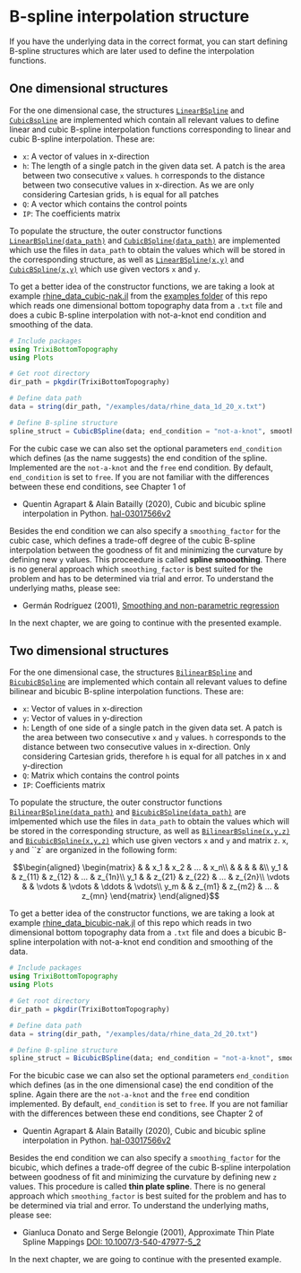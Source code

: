 # B-spline interpolation structure
If you have the underlying data in the correct format, you can start defining B-spline structures which are later used to define the interpolation functions. 

## One dimensional structures

For the one dimensional case, the structures [`LinearBSpline`](https://maxbertrand1996.github.io/TrixiBottomTopography.jl/dev/reference/#TrixiBottomTopography.LinearBSpline) and [`CubicBspline`](https://maxbertrand1996.github.io/TrixiBottomTopography.jl/dev/reference/#TrixiBottomTopography.CubicBSpline) are implemented which contain all relevant values to define linear and cubic B-spline interpolation functions corresponding to linear and cubic B-spline interpolation. These are:
- `x`: A vector of values in x-direction
- `h`: The length of a single patch in the given data set. A patch is the area between two consecutive 
       `x` values. `h` corresponds to the distance between two consecutive values in x-direction. 
       As we are only considering Cartesian grids, `h` is equal for all patches
- `Q`: A vector which contains the control points
- `IP`: The coefficients matrix

To populate the structure, the outer constructor functions [`LinearBSpline(data_path)`](https://maxbertrand1996.github.io/TrixiBottomTopography.jl/dev/reference/#TrixiBottomTopography.LinearBSpline-Tuple{String}) and [`CubicBSpline(data_path)`](https://maxbertrand1996.github.io/TrixiBottomTopography.jl/dev/reference/#TrixiBottomTopography.CubicBSpline-Tuple{String}) are implemented which use the files in `data_path` to obtain the values which will be stored in the corresponding structure, as well as [`LinearBSpline(x,y)`](https://maxbertrand1996.github.io/TrixiBottomTopography.jl/dev/reference/#TrixiBottomTopography.LinearBSpline-Tuple{Vector{T}%20where%20T,%20Vector{T}%20where%20T}) and [`CubicBSpline(x,y)`](https://maxbertrand1996.github.io/TrixiBottomTopography.jl/dev/reference/#TrixiBottomTopography.CubicBSpline-Tuple{Vector{T}%20where%20T,%20Vector{T}%20where%20T}) which use given vectors `x` and `y`.

To get a better idea of the constructor functions, we are taking a look at example [rhine\_data\_cubic-nak.jl](https://github.com/maxbertrand1996/TrixiBottomTopography.jl/blob/9f6c7e967a3b094dbfa43688d25a8998fce40014/examples/rhine_data_cubic-nak.jl) from the [examples folder](https://github.com/maxbertrand1996/TrixiBottomTopography.jl/tree/9f6c7e967a3b094dbfa43688d25a8998fce40014/examples) of this repo which reads one dimensional bottom topography data from a `.txt` file and does a cubic B-spline interpolation with not-a-knot end condition and smoothing of the data.

```julia
# Include packages
using TrixiBottomTopography
using Plots

# Get root directory
dir_path = pkgdir(TrixiBottomTopography)

# Define data path
data = string(dir_path, "/examples/data/rhine_data_1d_20_x.txt")

# Define B-spline structure
spline_struct = CubicBSpline(data; end_condition = "not-a-knot", smoothing_factor = 999)
```

For the cubic case we can also set the optional parameters `end_condition` which defines (as the name suggests) the end condition of the spline. Implemented are the `not-a-knot` and the `free` end condition. By default, `end_condition` is set to `free`. If you are not familiar with the differences between these end conditions, see Chapter 1 of
- Quentin Agrapart & Alain Batailly (2020), Cubic and bicubic spline interpolation in Python. [hal-03017566v2](https://hal.archives-ouvertes.fr/hal-03017566v2)

Besides the end condition we can also specify a `smoothing_factor` for the cubic case, which defines a trade-off degree of the cubic B-spline interpolation between the goodness of fit and minimizing the curvature by defining new `y` values. This proceedure is called **spline smooothing**. There is no general approach which `smoothing_factor` is best suited for the problem and has to be determined via trial and error. To understand the underlying maths, please see:
- Germán Rodríguez (2001),
  [Smoothing and non-parametric regression](https://docplayer.net/6006594-Smoothing-and-non-parametric-regression.html)

In the next chapter, we are going to continue with the presented example.

## Two dimensional structures

For the one dimensional case, the structures [`BilinearBSpline`](https://maxbertrand1996.github.io/TrixiBottomTopography.jl/dev/reference/#TrixiBottomTopography.BilinearBSpline) and [`BicubicBSpline`](https://maxbertrand1996.github.io/TrixiBottomTopography.jl/dev/reference/#TrixiBottomTopography.BicubicBSpline) are implemented which contain all relevant values to define bilinear and bicubic B-spline interpolation functions. These are:

- `x`: Vector of values in x-direction
- `y`: Vector of values in y-direction
- `h`: Length of one side of a single patch in the given data set. A patch is the area between two consecutive `x` and `y` values. `h` corresponds to the distance between two consecutive values in x-direction. Only considering Cartesian grids, therefore `h` is equal for all patches in x and y-direction
- `Q`: Matrix which contains the control points
- `IP`: Coefficients matrix

To populate the structure, the outer constructor functions [`BilinearBSpline(data_path)`](https://maxbertrand1996.github.io/TrixiBottomTopography.jl/dev/reference/#TrixiBottomTopography.BilinearBSpline-Tuple{String}) and [`BicubicBSpline(data_path)`](https://maxbertrand1996.github.io/TrixiBottomTopography.jl/dev/reference/#TrixiBottomTopography.BicubicBSpline-Tuple{String}) are imlpemented which use the files in `data_path` to obtain the values which will be stored in the corresponding structure, as well as [`BilinearBSpline(x,y,z)`](https://maxbertrand1996.github.io/TrixiBottomTopography.jl/dev/reference/#TrixiBottomTopography.BilinearBSpline-Tuple{Vector{T}%20where%20T,%20Vector{T}%20where%20T,%20Matrix{T}%20where%20T}) and [`BicubicBSpline(x,y,z)`](https://maxbertrand1996.github.io/TrixiBottomTopography.jl/dev/reference/#TrixiBottomTopography.BicubicBSpline-Tuple{Vector{T}%20where%20T,%20Vector{T}%20where%20T,%20Matrix{T}%20where%20T}) which use given vectors `x` and `y` and matrix `z`. `x`, `y` and ``z` are organized in the following form:

```math
\begin{aligned}
\begin{matrix}
    & & x_1 & x_2 & ... & x_n\\
    & & & & &\\
    y_1 & & z_{11} & z_{12} & ... & z_{1n}\\
    y_1 & & z_{21} & z_{22} & ... & z_{2n}\\
    \vdots & & \vdots & \vdots & \ddots & \vdots\\
    y_m & & z_{m1} & z_{m2} & ... & z_{mn}
  \end{matrix}
\end{aligned}
```

To get a better idea of the constructor functions, we are taking a look at example [rhine\_data\_bicubic-nak.jl](https://github.com/maxbertrand1996/TrixiBottomTopography.jl/blob/main/examples/rhine_data_bicubic-nak.jl) of this repo which reads in two dimensional bottom topography data from a `.txt` file and does a bicubic B-spline interpolation with not-a-knot end condition and smoothing of the data.

```julia
# Include packages
using TrixiBottomTopography
using Plots

# Get root directory
dir_path = pkgdir(TrixiBottomTopography)

# Define data path
data = string(dir_path, "/examples/data/rhine_data_2d_20.txt")

# Define B-spline structure
spline_struct = BicubicBSpline(data; end_condition = "not-a-knot", smoothing_factor = 9999)
```

For the bicubic case we can also set the optional parameters `end_condition` which defines (as in the one dimensional case) the end condition of the spline. Again there are  the `not-a-knot` and the `free` end condition implemented. By default, `end_condition` is set to `free`. If you are not familiar with the differences between these end conditions, see Chapter 2 of
- Quentin Agrapart & Alain Batailly (2020), Cubic and bicubic spline interpolation in Python. [hal-03017566v2](https://hal.archives-ouvertes.fr/hal-03017566v2)

Besides the end condition we can also specify a `smoothing_factor` for the bicubic, which defines a trade-off degree of the cubic B-spline interpolation between goodness of fit and minimizing the curvature by defining new `z` values. This procedure is called **thin plate spline**. There is no general approach which `smoothing_factor` is best suited for the problem and has to be determined via trial and error. To understand the underlying maths, please see:
- Gianluca Donato and Serge Belongie (2001),
  Approximate Thin Plate Spline Mappings
  [DOI: 10.1007/3-540-47977-5_2](https://link.springer.com/content/pdf/10.1007/3-540-47977-5_2.pdf)

In the next chapter, we are going to continue with the presented example.